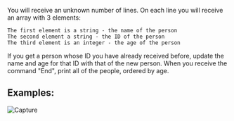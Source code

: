 You will receive an unknown number of lines. On each line you will receive an array with 3 elements:

	The first element is a string - the name of the person
	The second element a string - the ID of the person
	The third element is an integer - the age of the person

If you get a person whose ID you have already received before, update the name and age for that ID with that of the new person. When you receive the command "End", print all of the people, ordered by age. 

## Examples: 

![Capture](https://user-images.githubusercontent.com/45227327/201530738-ded32c90-c33d-4bd5-991c-dd51da1fcfe5.PNG)
